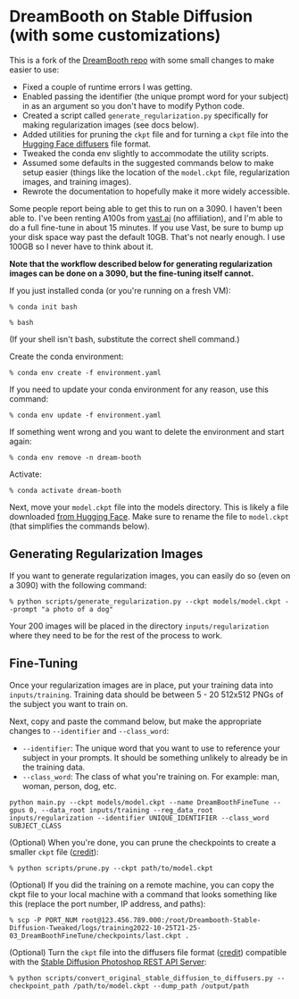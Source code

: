 # DreamBooth on Stable Diffusion (with some customizations)

This is a fork of the [DreamBooth repo](https://github.com/XavierXiao/Dreambooth-Stable-Diffusion) with some small changes to make easier to use:

- Fixed a couple of runtime errors I was getting.
- Enabled passing the identifier (the unique prompt word for your subject) in as an argument so you don't have to modify Python code.
- Created a script called `generate_regularization.py` specifically for making regularization images (see docs below).
- Added utilities for pruning the `ckpt` file and for turning a `ckpt` file into the [Hugging Face diffusers](https://huggingface.co/docs/diffusers/index) file format.
- Tweaked the conda env slightly to accommodate the utility scripts.
- Assumed some defaults in the suggested commands below to make setup easier (things like the location of the `model.ckpt` file, regularization images, and training images).
- Rewrote the documentation to hopefully make it more widely accessible.

Some people report being able to get this to run on a 3090. I haven't been able to. I've been renting A100s from [vast.ai](https://vast.ai/) (no affiliation), and I'm able to do a full fine-tune in about 15 minutes. If you use Vast, be sure to bump up your disk space way past the default 10GB. That's not nearly enough. I use 100GB so I never have to think about it.

**Note that the workflow described below for generating regularization images can be done on a 3090, but the fine-tuning itself cannot.**

If you just installed conda (or you're running on a fresh VM):

`% conda init bash`

`% bash`

(If your shell isn't bash, substitute the correct shell command.)

Create the conda environment:

`% conda env create -f environment.yaml`

If you need to update your conda environment for any reason, use this command:

`% conda env update -f environment.yaml`

If something went wrong and you want to delete the environment and start again:

`% conda env remove -n dream-booth`

Activate:

`% conda activate dream-booth`

Next, move your `model.ckpt` file into the models directory. This is likely a file downloaded [from Hugging Face](https://huggingface.co/CompVis/stable-diffusion). Make sure to rename the file to `model.ckpt` (that simplifies the commands below).

## Generating Regularization Images

If you want to generate regularization images, you can easily do so (even on a 3090) with the following command:

`% python scripts/generate_regularization.py --ckpt models/model.ckpt --prompt "a photo of a dog"`

Your 200 images will be placed in the directory `inputs/regularization` where they need to be for the rest of the process to work.

## Fine-Tuning

Once your regularization images are in place, put your training data into `inputs/training`. Training data should be between 5 - 20 512x512 PNGs of the subject you want to train on.

Next, copy and paste the command below, but make the appropriate changes to `--identifier` and `--class_word`:

- `--identifier`: The unique word that you want to use to reference your subject in your prompts. It should be something unlikely to already be in the training data.
- `--class_word`: The class of what you're training on. For example: man, woman, person, dog, etc.

```
python main.py --ckpt models/model.ckpt --name DreamBoothFineTune --gpus 0, --data_root inputs/training --reg_data_root inputs/regularization --identifier UNIQUE_IDENTIFIER --class_word SUBJECT_CLASS
```

(Optional) When you're done, you can prune the checkpoints to create a smaller `ckpt` file ([credit](https://github.com/prettydeep/Dreambooth-SD-ckpt-pruning/blob/main/prune-ckpt.py)):

`% python scripts/prune.py --ckpt path/to/model.ckpt`

(Optional) If you did the training on a remote machine, you can copy the ckpt file to your local machine with a command that looks something like this (replace the port number, IP address, and paths):

```
% scp -P PORT_NUM root@123.456.789.000:/root/Dreambooth-Stable-Diffusion-Tweaked/logs/training2022-10-25T21-25-03_DreamBoothFineTune/checkpoints/last.ckpt .
```

(Optional) Turn the `ckpt` file into the diffusers file format ([credit](https://github.com/harubaru/waifu-diffusion/blob/main/scripts/prune.py)) compatible with the [Stable Diffusion Photoshop REST API Server](https://github.com/cantrell/stable-diffusion-api-server):

```
% python scripts/convert_original_stable_diffusion_to_diffusers.py --checkpoint_path /path/to/model.ckpt --dump_path /output/path
```

